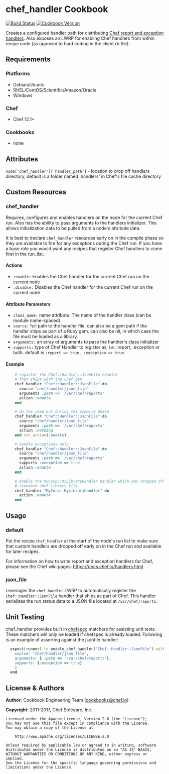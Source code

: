 # chef_handler Cookbook

[![Build Status](https://travis-ci.org/chef-cookbooks/chef_handler.svg?branch=master)](https://travis-ci.org/chef-cookbooks/chef_handler) [![Cookbook Version](https://img.shields.io/cookbook/v/chef_handler.svg)](https://supermarket.chef.io/cookbooks/chef_handler)

Creates a configured handler path for distributing [Chef report and exception handlers](http://docs.chef.io/handlers.html). Also exposes an LWRP for enabling Chef handlers from within recipe code (as opposed to hard coding in the client.rb file).

## Requirements

### Platforms

- Debian/Ubuntu
- RHEL/CentOS/Scientific/Amazon/Oracle
- Windows

### Chef

- Chef 12.1+

### Cookbooks

- none

## Attributes

`node['chef_handler']['handler_path']` - location to drop off handlers directory, default is a folder named 'handlers' in Chef's file cache directory

## Custom Resources

### chef_handler

Requires, configures and enables handlers on the node for the current Chef run. Also has the ability to pass arguments to the handlers initializer. This allows initialization data to be pulled from a node's attribute data.

It is best to declare `chef_handler` resources early on in the compile phase so they are available to fire for any exceptions during the Chef run. If you have a base role you would want any recipes that register Chef handlers to come first in the run_list.

#### Actions

- `:enable:` Enables the Chef handler for the current Chef run on the current node
- `:disable:` Disables the Chef handler for the current Chef run on the current node

#### Attribute Parameters

- `class_name:` name attribute. The name of the handler class (can be module name-spaced).
- `source:` full path to the handler file. can also be a gem path if the handler ships as part of a Ruby gem. can also be nil, in which case the file must be loaded as a library.
- `arguments:` an array of arguments to pass the handler's class initializer
- `supports:` type of Chef Handler to register as, i.e. :report, :exception or both. default is `:report => true, :exception => true`

#### Example

```ruby
    # register the Chef::Handler::JsonFile handler
    # that ships with the Chef gem
    chef_handler "Chef::Handler::JsonFile" do
      source "chef/handler/json_file"
      arguments :path => '/var/chef/reports'
      action :enable
    end

    # do the same but during the compile phase
    chef_handler "Chef::Handler::JsonFile" do
      source "chef/handler/json_file"
      arguments :path => '/var/chef/reports'
      action :nothing
    end.run_action(:enable)

    # handle exceptions only
    chef_handler "Chef::Handler::JsonFile" do
      source "chef/handler/json_file"
      arguments :path => '/var/chef/reports'
      supports :exception => true
      action :enable
    end

    # enable the MyCorp::MyLibraryHandler handler which was dropped off in a
    # standard chef library file.
    chef_handler "MyCorp::MyLibraryHandler" do
      action :enable
    end
```

## Usage

### default

Put the recipe `chef_handler` at the start of the node's run list to make sure that custom handlers are dropped off early on in the Chef run and available for later recipes.

For information on how to write report and exception handlers for Chef, please see the Chef wiki pages: <https://docs.chef.io/handlers.html>

### json_file

Leverages the `chef_handler` LWRP to automatically register the `Chef::Handler::JsonFile` handler that ships as part of Chef. This handler serializes the run status data to a JSON file located at `/var/chef/reports`.

## Unit Testing

chef_handler provides built in [chefspec](https://github.com/sethvargo/chefspec) matchers for assisting unit tests. These matchers will only be loaded if chefspec is already loaded. Following is an example of asserting against the jsonfile handler:

```ruby
  expect(runner).to enable_chef_handler("Chef::Handler::JsonFile").with(
    source: "chef/handler/json_file",
    arguments: { :path => '/var/chef/reports'},
    supports: {:exception => true}
    )
  end
```

## License & Authors

**Author:** Cookbook Engineering Team ([cookbooks@chef.io](mailto:cookbooks@chef.io))

**Copyright:** 2011-2017, Chef Software, Inc.

```
Licensed under the Apache License, Version 2.0 (the "License");
you may not use this file except in compliance with the License.
You may obtain a copy of the License at

    http://www.apache.org/licenses/LICENSE-2.0

Unless required by applicable law or agreed to in writing, software
distributed under the License is distributed on an "AS IS" BASIS,
WITHOUT WARRANTIES OR CONDITIONS OF ANY KIND, either express or implied.
See the License for the specific language governing permissions and
limitations under the License.
```
